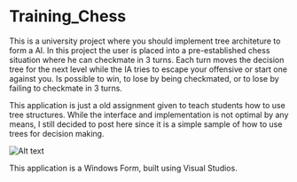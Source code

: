 # Training_Chess
This is a university project where you should implement tree architeture to form a AI.
In this project the user is placed into a pre-established chess situation where he can checkmate in 3 turns.
Each turn moves the decision tree for the next level while the IA tries to escape your offensive or start one against you.
Is possible to win, to lose by being checkmated, or to lose by failing to checkmate in 3 turns.

This application is just a old assignment given to teach students how to use tree structures.
While the interface and implementation is not optimal by any means, I still
decided to post here since it is a simple sample of how to use trees for decision making.



![Alt text](https://i.imgur.com/I9xkBq1.png "A sample screenshot")

This application is a Windows Form, built using Visual Studios.
